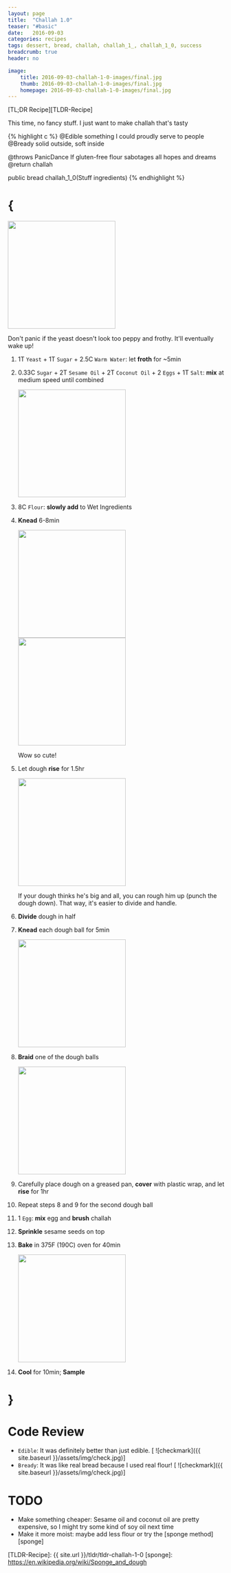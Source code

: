```yaml
---
layout: page
title:  "Challah 1.0"
teaser: "#basic"
date:   2016-09-03
categories: recipes
tags: dessert, bread, challah, challah_1_, challah_1_0, success
breadcrumb: true
header: no

image:
    title: 2016-09-03-challah-1-0-images/final.jpg
    thumb: 2016-09-03-challah-1-0-images/final.jpg
    homepage: 2016-09-03-challah-1-0-images/final.jpg
---
```


[TL;DR Recipe][TLDR-Recipe]

This time, no fancy stuff.  I just want to make challah that's tasty

{% highlight c %}
@Edible something I could proudly serve to people
@Bready solid outside, soft inside

@throws PanicDance If gluten-free flour sabotages all hopes and dreams 
@return challah

public bread challah_1_0(Stuff ingredients) 
{% endhighlight %}

{
===
<img src="{{ site.urlimg }}2016-09-03-challah-1-0-images/2-froth.jpg" width="250">

Don't panic if the yeast doesn't look too peppy and frothy.  It'll eventually wake up!  

1. 1T `Yeast` + 1T `Sugar` + 2.5C `Warm Water`: let **froth** for ~5min
2. 0.33C `Sugar` + 2T `Sesame Oil` + 2T `Coconut Oil` + 2 `Eggs` + 1T `Salt`: **mix** at medium speed until combined

    <img src="{{ site.urlimg }}2016-09-03-challah-1-0-images/3-mix.jpg" width="250">

3. 8C `Flour`: **slowly add** to Wet Ingredients
4. **Knead** 6-8min

    <img src="{{ site.urlimg }}2016-09-03-challah-1-0-images/4-rise.jpg" width="250">
    <img src="{{ site.urlimg }}2016-09-03-challah-1-0-images/5-double.jpg" width="250">

    Wow so cute!

5. Let dough **rise** for 1.5hr

    <img src="{{ site.urlimg }}2016-09-03-challah-1-0-images/6-punch.jpg" width="250">

    If your dough thinks he's big and all, you can rough him up (punch the dough down).  That way, it's easier to divide and handle.

6. **Divide** dough in half
7. **Knead** each dough ball for 5min

    <img src="{{ site.urlimg }}2016-09-03-challah-1-0-images/7-braid.jpg" width="250">

8. **Braid** one of the dough balls

    <img src="{{ site.urlimg }}2016-09-03-challah-1-0-images/8-both.jpg" width="250">

9. Carefully place dough on a greased pan, **cover** with plastic wrap, and let **rise** for 1hr
10. Repeat steps 8 and 9 for the second dough ball
11. 1 `Egg`: **mix** egg and **brush** challah
12. **Sprinkle** sesame seeds on top
13. **Bake** in 375F (190C) oven for 40min

    <img src="{{ site.urlimg }}2016-09-03-challah-1-0-images/final.jpg" width="250">

14. **Cool** for 10min; **Sample**

}
===

Code Review
===
* `Edible`: It was definitely better than just edible. [
![checkmark]({{ site.baseurl }}/assets/img/check.jpg)]
* `Bready`: It was like real bread because I used real flour! [
![checkmark]({{ site.baseurl }}/assets/img/check.jpg)]


TODO
===
* Make something cheaper: Sesame oil and coconut oil are pretty expensive, so I might try some kind of soy oil next time
* Make it more moist: maybe add less flour or try the [sponge method][sponge]

[TLDR-Recipe]: {{ site.url }}/tldr/tldr-challah-1-0
[sponge]: https://en.wikipedia.org/wiki/Sponge_and_dough

